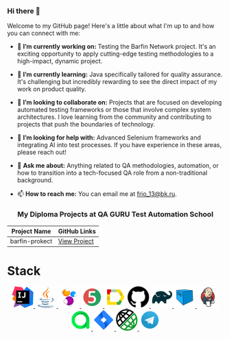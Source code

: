 ### Hi there 👋

Welcome to my GitHub page! Here's a little about what I'm up to and how you can connect with me:

- 🔭 **I’m currently working on:** Testing the Barfin Network project. It's an exciting opportunity to apply cutting-edge testing methodologies to a high-impact, dynamic project.
- 🌱 **I’m currently learning:** Java specifically tailored for quality assurance. It's challenging but incredibly rewarding to see the direct impact of my work on product quality.
- 👯 **I’m looking to collaborate on:** Projects that are focused on developing automated testing frameworks or those that involve complex system architectures. I love learning from the community and contributing to projects that push the boundaries of technology.
- 🤔 **I’m looking for help with:** Advanced Selenium frameworks and integrating AI into test processes. If you have experience in these areas, please reach out!
- 💬 **Ask me about:** Anything related to QA methodologies, automation, or how to transition into a tech-focused QA role from a non-traditional background.
- 📫 **How to reach me:** You can email me at [frio_13@bk.ru](mailto:your-email@example.com).

  ### My Diploma Projects at QA GURU Test Automation School

| Project Name        | GitHub Links                                               |
|---------------------|------------------------------------------------------------|
| barfin-prokect | [View Project](https://github.com/frion13/barfin-project) |

# Stack
<p align="center">
  <a href="https://www.jetbrains.com/idea/">
    <img src="idea.svg" width="50" height="50"/>
  </a>
  <a href="https://www.oracle.com/java/">
    <img src="java.svg" width="50" height="50" alt="Java"/>
  </a>
  <a href="https://selenide.org/">
    <img src="selenide.svg" width="50" height="50" alt="Selenide"/>
  </a>
   <a href="https://junit.org/junit5/">
    <img src="junit.svg" width="50" height="50" alt="JUnit 5"/>
  </a>
  <a href="https://qameta.io/">
    <img src="allure.svg" width="50" height="50" alt="Allure"/>
  </a>
  <a href="https://github.com/">
    <img src="github.svg" width="50" height="50" alt="GitHub"/>
  </a>
  <a href="https://gradle.org/">
    <img src="gradle.svg" width="50" height="50" alt="Gradle"/>
  </a>
  <a href="https://aerokube.com/selenoid/">
    <img src="selenoid.svg" width="50" height="50" alt="Selenoid"/>
  </a>
  <a href="https://www.jenkins.io/">
    <img src="jenkins.svg" width="50" height="50" alt="Jenkins"/>
  </a>
  <a href="https://qameta.io/testops">
    <img src="allureto.svg" width="50" height="50" alt="Allure TestOps"/>
  </a>
  <a href="https://www.atlassian.com/software/jira">
    <img src="jira.svg" width="50" height="50" alt="Jira"/>
  </a>
  <a href="https://rest-assured.io/">
    <img src="restassured.png" width="50" height="50" alt="Telegram"/>
  </a>
   <a href="https://web.telegram.org">
    <img src="telegram.svg" width="50" height="50" alt="RestAssured"/>
  </a>
</p>





